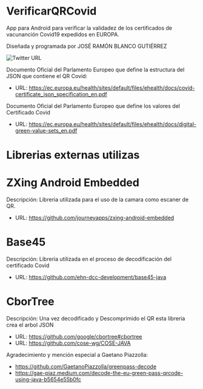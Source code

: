 # VerificarQRCovid
App para Android para verificar la validadez de los certificados de vacunanción Covid19 expedidos en EUROPA.

Diseñada y programada por JOSÉ RAMÓN BLANCO GUTIÉRREZ

![Twitter URL](https://img.shields.io/twitter/url?style=social&url=https%3A%2F%2Ftwitter.com%2Fjr_blanco_)

Documento Oficial del Parlamento Europeo que define la estructura del JSON que contiene el QR Covid:
- URL: https://ec.europa.eu/health/sites/default/files/ehealth/docs/covid-certificate_json_specification_en.pdf

Documento Oficial del Parlamento Europeo que define los valores del Certificado Covid
- URL: https://ec.europa.eu/health/sites/default/files/ehealth/docs/digital-green-value-sets_en.pdf

# Librerias externas utilizas

# ZXing Android Embedded
Descripción: Libreria utilizada para el uso de la camara como escaner de QR.
- URL: https://github.com/journeyapps/zxing-android-embedded

# Base45
Descripción: Libreria utilizada en el proceso de decodificación del certificado Covid
- URL: https://github.com/ehn-dcc-development/base45-java

# CborTree
Descripción: Una vez decodificado y Descomprimido el QR esta libreria crea el arbol JSON
- URL: https://github.com/google/cbortree#cbortree
- URL: https://github.com/cose-wg/COSE-JAVA

Agradecimiento y mención especial a Gaetano Piazzolla:
- https://github.com/GaetanoPiazzolla/greenpass-decode
- https://gae-piaz.medium.com/decode-the-eu-green-pass-qrcode-using-java-b5654e55b0fc
